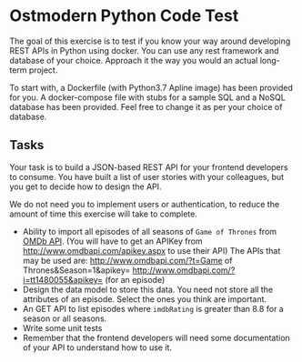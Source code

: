 # Ostmodern Python Code Test

The goal of this exercise is to test if you know your way around developing 
REST APIs in Python using docker. You can use any rest framework and database 
of your choice. Approach it the way you would an actual long-term project.

To start with, a Dockerfile (with Python3.7 Apline image) has been provided for you.
A docker-compose file with stubs for a sample SQL and a NoSQL database has been provided. 
Feel free to change it as per your choice of database.


## Tasks

Your task is to build a JSON-based REST API for your frontend developers to
consume. You have built a list of user stories with your colleagues, but you get
to decide how to design the API. 

We do not need you to implement users or authentication, to reduce the amount of
time this exercise will take to complete. 

* Ability to import all episodes of all seasons of `Game of Thrones` from [OMDb API](http://www.omdbapi.com/).
(You will have to get an APIKey from http://www.omdbapi.com/apikey.aspx to use their API)
The APIs that may be used are:
 http://www.omdbapi.com/?t=Game of Thrones&Season=1&apikey=<api key>
 http://www.omdbapi.com/?i=tt1480055&apikey=<api key> (for an episode)
* Design the data model to store this data. You need not store all the attributes of an episode. 
Select the ones you think are important.
* An GET API to list episodes where `imdbRating` is greater than 8.8 for a season or all seasons.
* Write some unit tests
* Remember that the frontend developers will need
some documentation of your API to understand how to use it.

